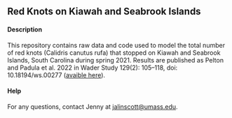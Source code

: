 ## Red Knots on Kiawah and Seabrook Islands

#### Description 

This repository contains raw data and code used to model the total number of red knots (Calidris canutus rufa) that stopped on Kiawah and Seabrook Islands, South Carolina during spring 2021. Results are published as Pelton and Padula et al. 2022 in Wader Study 129(2): 105–118, doi: 10.18194/ws.00277 ([avaible here](https://www.waderstudygroup.org/article/16431/)).     

#### Help

For any questions, contact Jenny at jalinscott@umass.edu.
